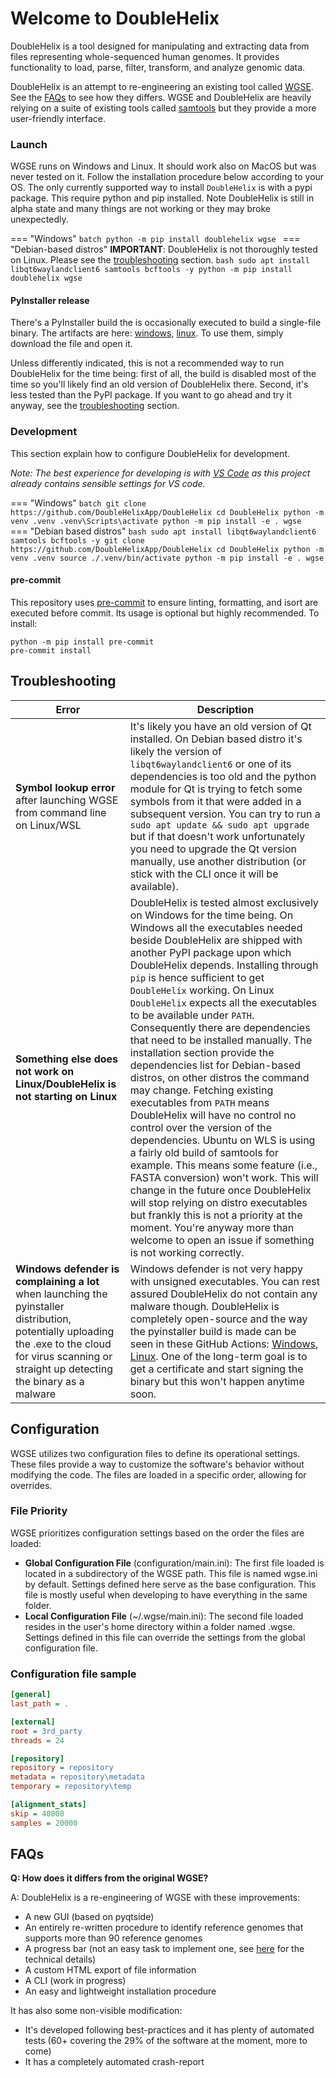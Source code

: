 # Welcome to DoubleHelix

DoubleHelix is a tool designed for manipulating and extracting data from files representing whole-sequenced human genomes. It provides functionality to load, parse, filter, transform, and analyze genomic data.

DoubleHelix is an attempt to re-engineering an existing tool called [WGSE](https://wgse.io). See the [FAQs](#faqs) to see how they differs. WGSE and DoubleHelix are heavily relying on a suite of existing tools called [samtools](https://samtools.github.io/) but they provide a more user-friendly interface.

### Launch
WGSE runs on Windows and Linux. It should work also on MacOS but was never tested on it. Follow the installation procedure below according to your OS.
The only currently supported way to install `DoubleHelix` is with a pypi package.
This require python and pip installed. Note DoubleHelix is still in alpha state and many things are not working or they may broke unexpectedly.

=== "Windows"
    ```batch
    python -m pip install doublehelix
    wgse
    ```
=== "Debian-based distros"
    **IMPORTANT**: DoubleHelix is not thoroughly tested on Linux. Please see the [troubleshooting](#troubleshooting) section.
    ```bash
    sudo apt install libqt6waylandclient6 samtools bcftools -y
    python -m pip install doublehelix
    wgse
    ```

#### PyInstaller release
There's a PyInstaller build the is occasionally executed to build a single-file binary.
The artifacts are here: [windows](https://github.com/DoubleHelixApp/DoubleHelix/actions/workflows/python-pyinstaller-win.yml), [linux](https://github.com/DoubleHelixApp/DoubleHelix/actions/workflows/python-pyinstaller-linux.yml). To use them, simply download the file and open it.

Unless differently indicated, this is not a recommended way to run DoubleHelix for the time being: first of all, the build is disabled most of the time so you'll likely find an old version of DoubleHelix there. Second, it's less tested than the PyPI package. If you want to go ahead and try it anyway, see the [troubleshooting](#troubleshooting) section.

### Development
This section explain how to configure DoubleHelix for development.

_Note: The best experience for developing is with [VS Code](https://code.visualstudio.com/) as this project already contains sensible settings for VS code._

=== "Windows"
    ```batch
    git clone https://github.com/DoubleHelixApp/DoubleHelix
    cd DoubleHelix
    python -m venv .venv
    .venv\Scripts\activate
    python -m pip install -e .
    wgse
    ```
=== "Debian based distros"
    ```bash
    sudo apt install libqt6waylandclient6 samtools bcftools -y
    git clone https://github.com/DoubleHelixApp/DoubleHelix
    cd DoubleHelix
    python -m venv .venv
    source ./.venv/bin/activate
    python -m pip install -e .
    wgse
    ```

#### pre-commit
This repository uses [pre-commit](https://pre-commit.com/#intro) to ensure linting, formatting, and isort are executed before commit.
Its usage is optional but highly recommended. To install:
```
python -m pip install pre-commit
pre-commit install
```

## Troubleshooting

Error | Description
------|------------
**Symbol lookup error** after launching WGSE from command line on Linux/WSL| It's likely you have an old version of Qt installed. On Debian based distro it's likely the version of `libqt6waylandclient6` or one of its dependencies is too old and the python module for Qt is trying to fetch some symbols from it that were added in a subsequent version. You can try to run a `sudo apt update && sudo apt upgrade` but if that doesn't work unfortunately you need to upgrade the Qt version manually, use another distribution (or stick with the CLI once it will be available).
**Something else does not work on Linux/DoubleHelix is not starting on Linux**| DoubleHelix is tested almost exclusively on Windows for the time being. On Windows all the executables needed beside DoubleHelix are shipped with another PyPI package upon which DoubleHelix depends. Installing through `pip` is hence sufficient to get `DoubleHelix` working. On Linux `DoubleHelix` expects all the executables to be available under `PATH`. Consequently there are dependencies that need to be installed manually. The installation section provide the dependencies list for Debian-based distros, on other distros the command may change. Fetching existing executables from `PATH` means DoubleHelix will have no control no control over the version of the dependencies. Ubuntu on WLS is using a fairly old build of samtools for example. This means some feature (i.e., FASTA conversion) won't work. This will change in the future once DoubleHelix will stop relying on distro executables but frankly this is not a priority at the moment. You're anyway more than welcome to open an issue if something is not working correctly.
**Windows defender is complaining a lot** when launching the pyinstaller distribution, potentially uploading the .exe to the cloud for virus scanning or straight up detecting the binary as a malware| Windows defender is not very happy with unsigned executables. You can rest assured DoubleHelix do not contain any malware though. DoubleHelix is completely open-source and the way the pyinstaller build is made can be seen in these GitHub Actions: [Windows](https://github.com/DoubleHelixApp/DoubleHelix/blob/main/.github/workflows/python-pyinstaller-win.yml), [Linux](https://github.com/DoubleHelixApp/DoubleHelix/blob/main/.github/workflows/python-pyinstaller-linux.yml). One of the long-term goal is to get a certificate and start signing the binary but this won't happen anytime soon.


## Configuration

WGSE utilizes two configuration files to define its operational settings. These files provide a way to customize the software's behavior without modifying the code. The files are loaded in a specific order, allowing for overrides.

### File Priority

WGSE prioritizes configuration settings based on the order the files are loaded:

- **Global Configuration File** (configuration/main.ini): The first file loaded is located in a subdirectory of the WGSE path. This file is named wgse.ini by default. Settings defined here serve as the base configuration. This file is mostly useful when developing to have everything in the same folder.
- **Local Configuration File** (~/.wgse/main.ini): The second file loaded resides in the user's home directory within a folder named .wgse. Settings defined in this file can override the settings from the global configuration file.

### Configuration file sample

```ini
[general]
last_path = .

[external]
root = 3rd_party
threads = 24

[repository]
repository = repository
metadata = repository\metadata
temporary = repository\temp

[alignment_stats]
skip = 40000
samples = 20000
```

## FAQs

**Q: How does it differs from the original WGSE?**

A: DoubleHelix is a re-engineering of WGSE with these improvements:

- A new GUI (based on pyqtside)
- An entirely re-written procedure to identify reference genomes that supports more than 90 reference genomes
- A progress bar (not an easy task to implement one, see [here](advanced-topics.md#progress-bar) for the technical details)
- A custom HTML export of file information
- A CLI (work in progress)
- An easy and lightweight installation procedure

It has also some non-visible modification:

- It's developed following best-practices and it has plenty of automated tests (60+ covering the 29% of the software at the moment, more to come)
- It has a completely automated crash-report